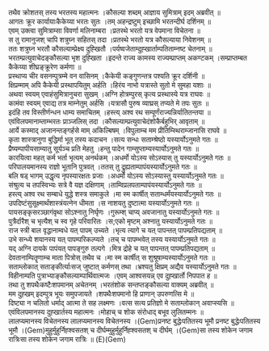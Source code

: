 

  
तथैव क्रोशतस् तस्य भरतस्य महात्मनः ।कौसल्या शब्दम् आज्ञाय सुमित्राम् इदम् अब्रवीत्  ॥   
आगतः क्रूर कार्यायाःकैकेय्या भरतः सुतः ।तम् अहन्द्रष्टुम् इच्छामि भरतन्दीर्घ दर्शिनम्  ॥   
एवम् उक्त्वा सुमित्राम्सा विवर्णा मलिनाम्बरा ।प्रतस्थे भरतो यत्र वेपमाना विचेतना  ॥   
स तु रामानुजश् चापि शत्रुघ्न सहितस् तदा ।प्रतस्थे भरतो यत्र कौसल्याया निवेशनम्  ॥   
ततः शत्रुघ्न भरतौ कौसल्याम्प्रेक्ष्य दुह्खितौ ।पर्यष्वजेताम्दुह्खार्ताम्पतिताम्नष्ट चेतनाम्  ॥   
भरतम्प्रत्युवाचेदङ्कौसल्या भृश दुह्खिता ।इदन्ते राज्य कामस्य राज्यम्प्राप्तम् अकण्टकम् ।सम्प्राप्तम्बत कैकेय्या शीघ्रङ्क्रूरेण कर्मणा  ॥   
प्रस्थाप्य चीर वसनम्पुत्रम्मे वन वासिनम् ।कैकेयी कङ्गुणन्तत्र पश्यति क्रूर दर्शिनी  ॥   
क्षिप्रम्माम् अपि कैकेयी प्रस्थापयितुम् अर्हति ।हिरंय नाभो यत्रास्ते सुतो मे सुमहा यशाः  ॥   
अथवा स्वयम् एवाहंसुमित्रानुचरा सुखम् ।अग्नि होत्रम्पुरस् कृत्य प्रस्थास्ये यत्र राघवः  ॥   
कामंवा स्वयम् एवाद्य तत्र माम्नेतुम् अर्हसि ।यत्रासौ पुरुष व्याघ्रस् तप्यते मे तपः सुतः  ॥   
इदंहि तव विस्तीर्णन्धन धाम्य समाचितम् ।हस्त्य् अश्व रथ सम्पूर्णंराज्यन्निर्यातितन्तया  ॥   
एवंविलपमानाम्ताम्भरतः प्राञ्जलिस् तदा ।कौसल्याम्प्रत्युवाचेदंशोकैर्बहुभिर् आवृताम्  ॥   
आर्ये कस्माद् अजानन्तङ्गर्हसे माम् अकिल्बिषम् ।विपुलाम्च मम प्रीतिम्स्थिराम्जानासि राघवे  ॥   
कृता शास्त्रानुगा बुद्धिर्मा भूत् तस्य कदाचन ।सत्य सन्धः सताम्श्रेष्ठो यस्यार्योऽनुमते गतः  ॥   
प्रैष्यम्पापीयसाम्यातु सूर्यञ्च प्रति मेहतु ।हन्तु पादेन गाम्सुप्ताम्यस्यार्योऽनुमते गतः  ॥   
कारयित्वा महत् कर्म भर्ता भृत्यम् अनर्थकम् ।अधर्मो योऽस्य सोऽस्यास् तु यस्यार्योऽनुमते गतः  ॥   
परिपालयमानस्य राज्ञो भूतानि पुत्रवत् ।ततस् तु द्रुह्यताम्पापंयस्यार्योऽनुमते गतः  ॥   
बलि षड् भागम् उद्धृत्य नृपस्यारक्षतः प्रजाः ।अधर्मो योऽस्य सोऽस्यास्तु यस्यार्योऽनुमते गतः  ॥   
संश्रुत्य च तपस्विभ्यः सत्रे वै यज्ञ दक्षिणाम् ।ताम्विप्रलपताम्पापंयस्यार्योऽनुमते गतः  ॥   
हस्त्य् अश्व रथ सम्बाधे युद्धे शस्त्र समाकुले ।मा स्म कार्षीत् सताम्धर्मंयस्यार्योऽनुमते गतः  ॥   
उपदिष्टंसुसूक्ष्मार्थंशास्त्रंयत्नेन धीमता ।स नाशयतु दुष्टात्मा यस्यार्योऽनुमते गतः  ॥   
पायसङ्कृसरञ्छागंवृथा सोऽश्नातु निर्घृणः ।गुरूम्श् चाप्य् अवजानातु यस्यार्योऽनुमते गतः  ॥   
पुत्रैर्दारैश् च भृत्यैश् च स्व गृहे परिवारितः ।स;एको मृष्टम् अश्नातु यस्यार्योऽनुमते गतः  ॥   
राज स्त्री बाल वृद्धानाम्वधे यत् पापम् उच्यते ।भृत्य त्यागे च यत् पापन्तत् पापम्प्रतिपद्यताम्  ॥   
उभे सन्ध्ये शयानस्य यत् पापम्परिकल्प्यते ।तच् च पापम्भवेत् तस्य यस्यार्योऽनुमते गतः  ॥   
यद् अग्नि दायके पापंयत् पापङ्गुरु तल्पगे ।मित्र द्रोहे च यत् पापन्तत् पापम्प्रतिपद्यताम्  ॥   
देवतानाम्पितॄणाम्च माता पित्रोस् तथैव च ।मा स्म कार्षीत् स शुश्रूषाम्यस्यार्योऽनुमते गतः  ॥   
सताम्लोकात् सताङ्कीर्त्याःसज् जुष्टात् कर्मणस् तथा ।भ्रश्यतु क्षिप्रम् अद्यैव यस्यार्योऽनुमते गतः  ॥   
विहीनाम्पति पुत्राभ्याङ्कौसल्याम्पार्थिवात्मजः ।एवम् आश्वसयन्न् एव दुह्खार्तो निपपात ह  ॥   
तथा तु शपथैःकष्टैःशपमानम् अचेतनम् ।भरतंशोक सन्तप्तङ्कौसल्या वाक्यम् अब्रवीत्  ॥   
मम दुह्खम् इदम्पुत्र भूयः समुपजायते ।शपथैःशपमानो हि प्राणान् उपरुणत्सि मे  ॥   
दिष्ट्या न चलितो धर्माद् आत्मा ते सह लक्ष्मणः ।वत्स सत्य प्रतिज्ञो मे सताम्लोकान् अवाप्स्यसि  ॥   
एवंविलपमानस्य दुह्खार्तस्य महात्मनः ।मोहाच् च शोक संरोधाद् बभूव लुलितम्मनः  ॥   
लालप्यमानस्य विचेतनस्य लालप्यमानस्य विचेतनस्य ।(Gem)प्रनष्ट बुद्धेःपतितस्य भूमौ प्रनष्ट बुद्धेःपतितस्य भूमौ ।(Gem)मुहुर्मुहुर्निह्श्वसतश् च दीर्घम्मुहुर्मुहुर्निह्श्वसतश् च दीर्घम् ।(Gem)सा तस्य शोकेन जगाम रात्रिःसा तस्य शोकेन जगाम रात्रिः  ॥ (E)(Gem)  
